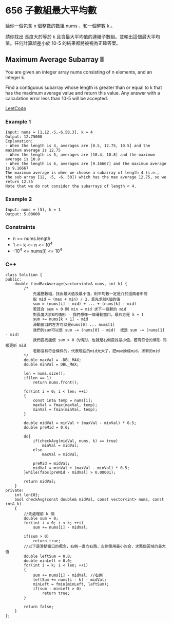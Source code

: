 # 656 子數組最大平均數

給你一個包含 n 個整數的數組 nums ，和一個整數 k 。

請你找出 長度大於等於 k 且含最大平均值的連續子數組。並輸出這個最大平均值。任何計算誤差小於 10-5 的結果都將被視為正確答案。

##  Maximum Average Subarray II

You are given an integer array nums consisting of n elements, and an integer k.

Find a contiguous subarray whose length is greater than or equal to k that has the maximum average value and return this value. Any answer with a calculation error less than 10-5 will be accepted.

[LeetCode](https://leetcode-cn.com/problems/maximum-average-subarray-ii/)

### Example 1

```
Input: nums = [1,12,-5,-6,50,3], k = 4
Output: 12.75000
Explanation:
- When the length is 4, averages are [0.5, 12.75, 10.5] and the maximum average is 12.75
- When the length is 5, averages are [10.4, 10.8] and the maximum average is 10.8
- When the length is 6, averages are [9.16667] and the maximum average is 9.16667
The maximum average is when we choose a subarray of length 4 (i.e., the sub array [12, -5, -6, 50]) which has the max average 12.75, so we return 12.75
Note that we do not consider the subarrays of length < 4.
```

### Example 2

```
Input: nums = [5], k = 1
Output: 5.00000
```

### Constraints

* n == nums.length
* 1 <= k <= n <= 10<sup>4</sup>
* -10<sup>4</sup> <= nums[i] <= 10<sup>4</sup>


### C++ 

```
class Solution {
public:
    double findMaxAverage(vector<int>& nums, int k) {
        /*
            先遍歷數組，找出最大值及最小值，則平均數一定是介於這兩者中間
            取 mid = (max + min) / 2，首先求前K個的值
            sum = (nums[i] - mid) + ... + (nums[k] - mid)
            若其合 sum > 0 則 min = mid 求下一個新的 mid
            對長度大於K的情形 - 我們想像一個滑動窗口，最右方是 k + 1
            sum += nums[k + 1] - mid   
            滑動窗口的左方可以是nums[0] ... nums[1]
            我們的sum可以是 sum -= (nums[0] - mid)  或是 sum -= (nums[1] - mid)
            我們要找能使 sum > 0 的情形，也就是右側要找最小值，若有符合的情形 同樣更新 mid
            若都沒有符合條件的，代表現在的mid太大了，把max換成mid，求新的mid
        */
        double maxVal = -DBL_MAX;
        double minVal = DBL_MAX;

        len = nums.size();
        if(len == 1)
            return nums.front();
        
        for(int i = 0; i < len; ++i)
        {
            const int& temp = nums[i];
            maxVal = fmax(maxVal, temp);
            minVal = fmin(minVal, temp);
        }

        double midVal = minVal + (maxVal - minVal) * 0.5;
        double preMid = 0.0;

        do{
            if(checkAvg(midVal, nums, k) == true)
                minVal = midVal;
            else
                maxVal = midVal;

            preMid = midVal;
            midVal = minVal + (maxVal - minVal) * 0.5;
        }while(fabs(preMid - midVal) > 0.00001);

        return midVal;
    }
private:
    int len{0}; 
    bool checkAvg(const double& midVal, const vector<int> nums, const int& k)
    {
        //先處理前 k 個
        double sum = 0;
        for(int i = 0; i < k; ++i)
            sum += nums[i] - midVal;

        if(sum > 0)
            return true;
        //以下是滑動窗口的概念，右側一直向右跑，左側使用最小的合，求整個區域的最大值
        double leftSum = 0.0;
        double minLeft = 0.0;
        for(int i = k; i < len; ++i)
        {
            sum += nums[i] - midVal; //右側
            leftSum += nums[i - k] - midVal;
            minLeft = fmin(minLeft, leftSum);
            if(sum - minLeft > 0)
                return true;
        }
        
        return false;
    }
};
```
